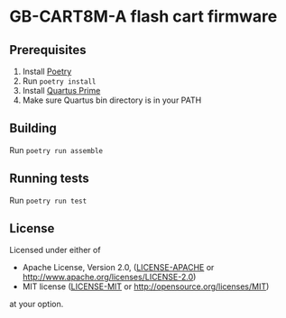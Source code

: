 # GB-CART8M-A flash cart firmware 

## Prerequisites

1. Install [Poetry](https://python-poetry.org/)
2. Run `poetry install`
3. Install [Quartus Prime](https://www.intel.com/content/www/us/en/software/programmable/quartus-prime/overview.html)
4. Make sure Quartus bin directory is in your PATH

## Building

Run `poetry run assemble`

## Running tests

Run `poetry run test`

## License

Licensed under either of

 * Apache License, Version 2.0, ([LICENSE-APACHE](LICENSE-APACHE) or http://www.apache.org/licenses/LICENSE-2.0)
 * MIT license ([LICENSE-MIT](LICENSE-MIT) or http://opensource.org/licenses/MIT)

at your option.
